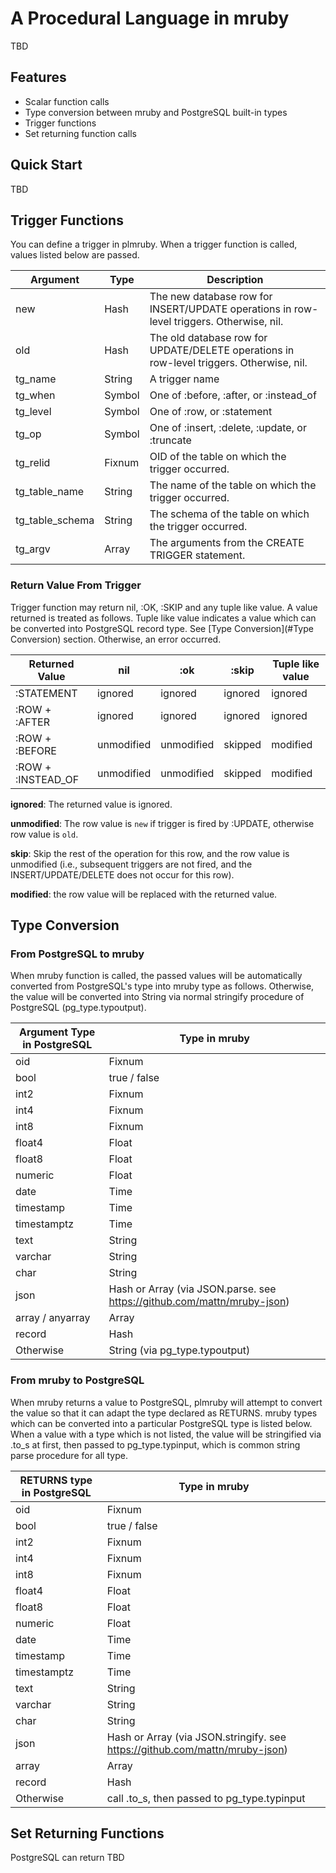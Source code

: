 A Procedural Language in mruby
==============================

TBD

## Features

* Scalar function calls
* Type conversion between mruby and PostgreSQL built-in types
* Trigger functions
* Set returning function calls

## Quick Start

TBD

## Trigger Functions

You can define a trigger in plmruby. When a trigger function is called, values listed below are passed.

Argument        | Type   | Description
----------------|--------|----------------------------------------------------------------------------------------------------
new             | Hash   | The new database row for INSERT/UPDATE operations in row-level triggers. Otherwise, nil.
old             | Hash   | The old database row for UPDATE/DELETE operations in row-level triggers. Otherwise, nil.
tg_name         | String | A trigger name
tg_when         | Symbol | One of :before, :after, or :instead_of
tg_level        | Symbol | One of :row, or :statement
tg_op           | Symbol | One of :insert, :delete, :update, or :truncate
tg_relid        | Fixnum | OID of the table on which the trigger occurred.
tg_table_name   | String | The name of the table on which the trigger occurred.
tg_table_schema | String | The schema of the table on which the trigger occurred.
tg_argv         | Array  | The arguments from the CREATE TRIGGER statement.

### Return Value From Trigger

Trigger function may return nil, :OK, :SKIP and any tuple like value. A value returned is treated as follows. Tuple like value indicates a value which can be converted into PostgreSQL record type. See [Type Conversion](#Type Conversion) section. Otherwise, an error occurred.

Returned Value     | nil        | :ok        | :skip   | Tuple like value
-------------------|------------|------------|---------|-----------------
:STATEMENT         | ignored    | ignored    | ignored | ignored
:ROW + :AFTER      | ignored    | ignored    | ignored | ignored
:ROW + :BEFORE     | unmodified | unmodified | skipped | modified
:ROW + :INSTEAD_OF | unmodified | unmodified | skipped | modified

**ignored**: The returned value is ignored.

**unmodified**: The row value is `new` if trigger is fired by :UPDATE, otherwise row value is `old`.

**skip**: Skip the rest of the operation for this row, and the row value is unmodified (i.e., subsequent triggers are not fired, and the INSERT/UPDATE/DELETE does not occur for this row).

**modified**: the row value will be replaced with the returned value.

## Type Conversion

### From PostgreSQL to mruby

When mruby function is called, the passed values will be automatically converted from PostgreSQL's type into mruby type as follows. Otherwise, the value will be converted into String via normal stringify procedure of PostgreSQL (pg_type.typoutput).

Argument Type in PostgreSQL | Type in mruby
----------------------------|------------------------------------------------------------------------
oid                         | Fixnum
bool                        | true / false
int2                        | Fixnum
int4                        | Fixnum
int8                        | Fixnum
float4                      | Float
float8                      | Float
numeric                     | Float
date                        | Time
timestamp                   | Time
timestamptz                 | Time
text                        | String
varchar                     | String
char                        | String
json                        | Hash or Array (via JSON.parse. see https://github.com/mattn/mruby-json)
array / anyarray            | Array
record                      | Hash
Otherwise                   | String (via pg_type.typoutput)

### From mruby to PostgreSQL

When mruby returns a value to PostgreSQL, plmruby will attempt to convert the value so that it can adapt the type declared as RETURNS. mruby types which can be converted into a particular PostgreSQL type is listed below. When a value with a type which is not listed, the value will be stringified via .to_s at first, then passed to pg_type.typinput, which is common string parse procedure for all type.

RETURNS type in PostgreSQL | Type in mruby
---------------------------|----------------------------------------------------------------------------
oid                        | Fixnum
bool                       | true / false
int2                       | Fixnum
int4                       | Fixnum
int8                       | Fixnum
float4                     | Float
float8                     | Float
numeric                    | Float
date                       | Time
timestamp                  | Time
timestamptz                | Time
text                       | String
varchar                    | String
char                       | String
json                       | Hash or Array (via JSON.stringify. see https://github.com/mattn/mruby-json)
array                      | Array
record                     | Hash
Otherwise                  | call .to_s, then passed to pg_type.typinput

## Set Returning Functions

PostgreSQL can return TBD